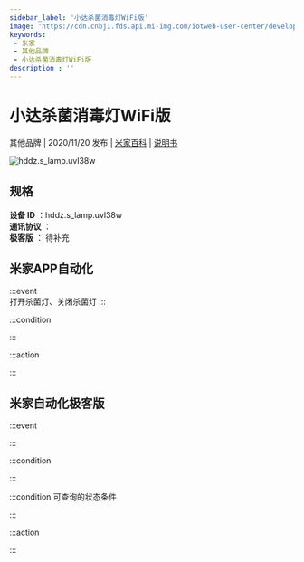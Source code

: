 ```yaml
---
sidebar_label: '小达杀菌消毒灯WiFi版'
image: 'https://cdn.cnbj1.fds.api.mi-img.com/iotweb-user-center/developer_1679047722301jSn3RHFD.png?GalaxyAccessKeyId=AKVGLQWBOVIRQ3XLEW&Expires=9223372036854775807&Signature=wM03C2gVEXu0sJ8m1/s/UGT8zIc='
keywords: 
 - 米家
 - 其他品牌
 - 小达杀菌消毒灯WiFi版
description : ''
---
```

# 小达杀菌消毒灯WiFi版

其他品牌 | 2020/11/20 发布 | [米家百科](https://home.mi.com/webapp/content/baike/product/index.html?model=hddz.s_lamp.uvl38w) | [说明书](https://home.mi.com/views/introduction.html?model=hddz.s_lamp.uvl38w&region=cn)

![hddz.s_lamp.uvl38w](https://cdn.cnbj1.fds.api.mi-img.com/iotweb-user-center/developer_1679047722301jSn3RHFD.png?GalaxyAccessKeyId=AKVGLQWBOVIRQ3XLEW&Expires=9223372036854775807&Signature=wM03C2gVEXu0sJ8m1/s/UGT8zIc=)

## 规格  
> 
**设备 ID** ：hddz.s_lamp.uvl38w  
**通讯协议** ：  
**极客版**  ： 待补充 


## 米家APP自动化  

:::event  
打开杀菌灯、关闭杀菌灯
:::

:::condition  

:::

:::action   

:::

## 米家自动化极客版  

:::event  

:::

:::condition  

:::

:::condition 可查询的状态条件  

:::

:::action  

:::

        
